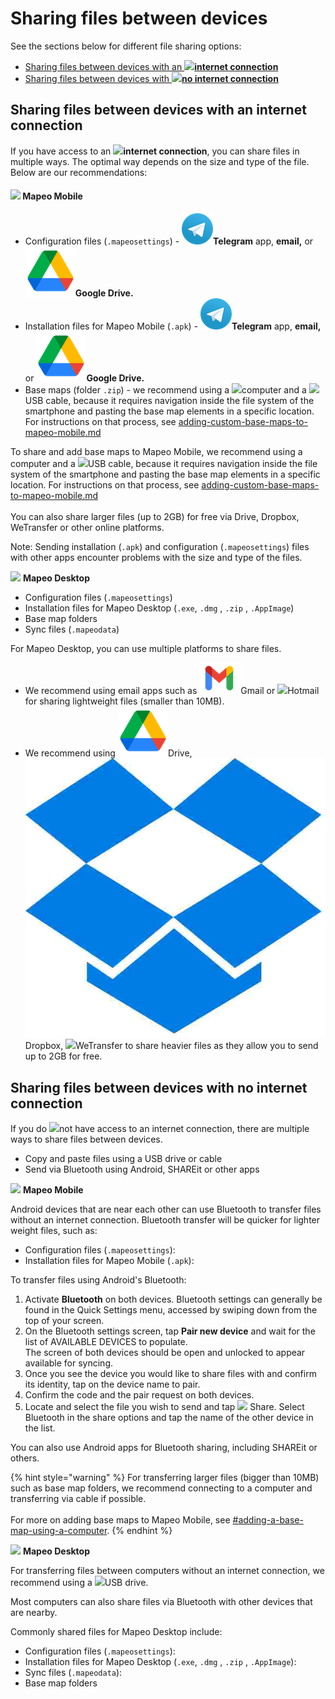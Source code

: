 # Sharing files between devices

See the sections below for different file sharing options:

* [Sharing files between devices with an ![](../../../.gitbook/assets/Internet\_connection.png)**internet connection**](./#sharing-files-between-devices-with-an-internet-connection)
* [Sharing files between devices with ![](../../../.gitbook/assets/no\_internet\_connection.png)**no internet connection**](./#sharing-files-between-devices-with-no-internet-connection)

## **Sharing files between devices with an internet connection**

If you have access to an ![](../../../.gitbook/assets/Internet\_connection.png)**internet connection**, you can share files in multiple ways. The optimal way depends on the size and type of the file. Below are our recommendations:

#### ![](../../../.gitbook/assets/Mapeo\_Mobile.png) **Mapeo Mobile**

* Configuration files (`.mapeosettings`) - ![](../../../.gitbook/assets/Telegram-logo.png)**Telegram** app, **email,** or ![](../../../.gitbook/assets/drive.png)**Google  Drive.**
* Installation files for Mapeo Mobile (`.apk`) - ![](../../../.gitbook/assets/Telegram-logo.png)**Telegram** app, **email,** or ![](../../../.gitbook/assets/drive.png)**Google  Drive.**
* Base maps (folder `.zip`) - we recommend using a ![](../../../.gitbook/assets/laptop\_icon.png)computer and a ![](../../../.gitbook/assets/USB\_cable.png)USB cable, because it requires navigation inside the file system of the smartphone and pasting the base map elements in a specific location. For instructions on that process, see [adding-custom-base-maps-to-mapeo-mobile.md](../../mapeo-mobile-installation-setup/adding-custom-base-maps-to-mapeo-mobile.md "mention")

To share and add base maps to Mapeo Mobile, we recommend using a computer and a ![](../../../.gitbook/assets/USB\_cable.png)USB cable, because it requires navigation inside the file system of the smartphone and pasting the base map elements in a specific location. For instructions on that process, see [adding-custom-base-maps-to-mapeo-mobile.md](../../mapeo-mobile-installation-setup/adding-custom-base-maps-to-mapeo-mobile.md "mention")\
\
You can also share larger files (up to 2GB) for free via Drive, Dropbox, WeTransfer or other online platforms.

Note: Sending installation (`.apk`) and configuration (`.mapeosettings`) files with other apps encounter problems with the size and type of the files.

![](../../../.gitbook/assets/Mapeo\_Desktop.png) **Mapeo Desktop**

* Configuration files (`.mapeosettings`)&#x20;
* Installation files for Mapeo Desktop (`.exe`, `.dmg` , `.zip` , `.AppImage`)&#x20;
* Base map folders&#x20;
* Sync files (`.mapeodata`)&#x20;

For Mapeo Desktop, you can use multiple platforms to share files.&#x20;

* We recommend using email apps such as ![](../../../.gitbook/assets/Gmail-logo.png)Gmail or ![](../../../.gitbook/assets/HOTMAIL\_icon.jpg)Hotmail for sharing lightweight files (smaller than 10MB).&#x20;
* We recommend using ![](../../../.gitbook/assets/drive.png)Drive, ![](../../../.gitbook/assets/DROPBOX.jpg)Dropbox, ![](../../../.gitbook/assets/WE\_TRANSFER.png)WeTransfer to share heavier files as they allow you to send up to 2GB for free.

## **Sharing files between devices with no internet connection**

If you do ![](../../../.gitbook/assets/no\_internet\_connection.png)not have access to an internet connection, there are multiple ways to share files between devices.

* Copy and paste files using a USB drive or cable
* Send via Bluetooth using Android, SHAREit or other apps

![](../../../.gitbook/assets/Mapeo\_Mobile.png) **Mapeo Mobile**

Android devices that are near each other can use Bluetooth to transfer files without an internet connection. Bluetooth transfer will be quicker for lighter weight files, such as:

* Configuration files (`.mapeosettings`):
* Installation files for Mapeo Mobile (`.apk`):

To transfer files using Android's Bluetooth:

1. Activate **Bluetooth** on both devices. Bluetooth settings can generally be found in the Quick Settings menu, accessed by swiping down from the top of your screen.
2. On the Bluetooth settings screen, tap **Pair new device** and wait for the list of AVAILABLE DEVICES to populate.\
   The screen of both devices should be open and unlocked to appear available for syncing.
3. Once you see the device you would like to share files with and confirm its identity, tap on the device name to pair.
4. Confirm the code and the pair request on both devices.
5. Locate and select the file you wish to send and tap ![](../../../.gitbook/assets/app\_icons\_share\_35px.png) Share. Select Bluetooth in the share options and tap the name of the other device in the list.

You can also use Android apps for Bluetooth sharing, including SHAREit or others.

{% hint style="warning" %}
For transferring larger files (bigger than 10MB) such as base map folders, we recommend connecting to a computer and transferring via cable if possible.\
\
For more on adding base maps to Mapeo Mobile, see [#adding-a-base-map-using-a-computer](../../mapeo-mobile-installation-setup/adding-custom-base-maps-to-mapeo-mobile.md#adding-a-base-map-using-a-computer "mention").
{% endhint %}

![](../../../.gitbook/assets/Mapeo\_Desktop.png) **Mapeo Desktop**

For transferring files between computers without an internet connection, we recommend using a ![](../../../.gitbook/assets/USB\_stick\_memory.png)USB drive.

Most computers can also share files via Bluetooth with other devices that are nearby.

Commonly shared files for Mapeo Desktop include:

* Configuration files (`.mapeosettings`):
* Installation files for Mapeo Desktop (`.exe`, `.dmg` , `.zip` , `.AppImage`):
* Sync files (`.mapeodata`):
* Base map folders
